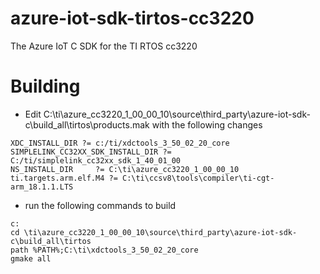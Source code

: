 # azure-iot-sdk-tirtos-cc3220
The Azure IoT C SDK for the TI RTOS cc3220

# Building

- Edit C:\ti\azure_cc3220_1_00_00_10\source\third_party\azure-iot-sdk-c\build_all\tirtos\products.mak with the following changes

```
XDC_INSTALL_DIR ?= c:/ti/xdctools_3_50_02_20_core
SIMPLELINK_CC32XX_SDK_INSTALL_DIR ?= C:/ti/simplelink_cc32xx_sdk_1_40_01_00
NS_INSTALL_DIR     ?= C:\ti\azure_cc3220_1_00_00_10
ti.targets.arm.elf.M4 ?= C:\ti\ccsv8\tools\compiler\ti-cgt-arm_18.1.1.LTS
```

- run the following commands to build

```
c:
cd \ti\azure_cc3220_1_00_00_10\source\third_party\azure-iot-sdk-c\build_all\tirtos
path %PATH%;C:\ti\xdctools_3_50_02_20_core
gmake all
```
